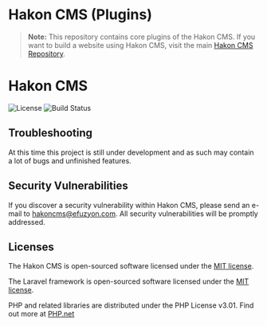 # Hakon CMS (Plugins)

> **Note:** This repository contains core plugins of the Hakon CMS. If you want to build a website using Hakon CMS, visit the main [Hakon CMS Repository](https://github.com/HakonCMS/HakonCMS).

# Hakon CMS

![License](https://img.shields.io/badge/Build-None-red.svg)
![Build Status](https://img.shields.io/badge/License-MIT-blue.svg)

## Troubleshooting

At this time this project is still under development and as such may contain a lot of bugs and unfinished features.

## Security Vulnerabilities

If you discover a security vulnerability within Hakon CMS, please send an e-mail to hakoncms@efuzyon.com. All security vulnerabilities will be promptly addressed.

## Licenses

The Hakon CMS is open-sourced software licensed under the [MIT license](http://opensource.org/licenses/MIT).

The Laravel framework is open-sourced software licensed under the [MIT license](http://opensource.org/licenses/MIT).

PHP and related libraries are distributed under the PHP License v3.01. Find out more at [PHP.net](http://www.php.net/license/3_01.txt)